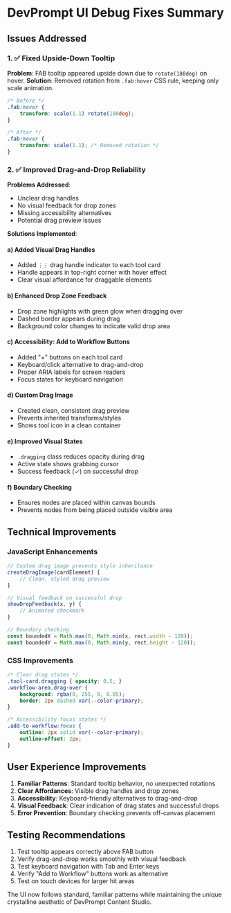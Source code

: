 # DevPrompt UI Debug Fixes Summary

## Issues Addressed

### 1. ✅ Fixed Upside-Down Tooltip
**Problem**: FAB tooltip appeared upside down due to `rotate(180deg)` on hover.
**Solution**: Removed rotation from `.fab:hover` CSS rule, keeping only scale animation.

```css
/* Before */
.fab:hover {
    transform: scale(1.1) rotate(180deg);
}

/* After */
.fab:hover {
    transform: scale(1.1); /* Removed rotation */
}
```

### 2. ✅ Improved Drag-and-Drop Reliability
**Problems Addressed**:
- Unclear drag handles
- No visual feedback for drop zones
- Missing accessibility alternatives
- Potential drag preview issues

**Solutions Implemented**:

#### a) Added Visual Drag Handles
- Added `⋮⋮` drag handle indicator to each tool card
- Handle appears in top-right corner with hover effect
- Clear visual affordance for draggable elements

#### b) Enhanced Drop Zone Feedback
- Drop zone highlights with green glow when dragging over
- Dashed border appears during drag
- Background color changes to indicate valid drop area

#### c) Accessibility: Add to Workflow Buttons
- Added "+" buttons on each tool card
- Keyboard/click alternative to drag-and-drop
- Proper ARIA labels for screen readers
- Focus states for keyboard navigation

#### d) Custom Drag Image
- Created clean, consistent drag preview
- Prevents inherited transforms/styles
- Shows tool icon in a clean container

#### e) Improved Visual States
- `.dragging` class reduces opacity during drag
- Active state shows grabbing cursor
- Success feedback (✓) on successful drop

#### f) Boundary Checking
- Ensures nodes are placed within canvas bounds
- Prevents nodes from being placed outside visible area

## Technical Improvements

### JavaScript Enhancements
```javascript
// Custom drag image prevents style inheritance
createDragImage(cardElement) {
    // Clean, styled drag preview
}

// Visual feedback on successful drop
showDropFeedback(x, y) {
    // Animated checkmark
}

// Boundary checking
const boundedX = Math.max(0, Math.min(x, rect.width - 120));
const boundedY = Math.max(0, Math.min(y, rect.height - 120));
```

### CSS Improvements
```css
/* Clear drag states */
.tool-card.dragging { opacity: 0.5; }
.workflow-area.drag-over { 
    background: rgba(0, 255, 0, 0.05);
    border: 2px dashed var(--color-primary);
}

/* Accessibility focus states */
.add-to-workflow:focus {
    outline: 2px solid var(--color-primary);
    outline-offset: 2px;
}
```

## User Experience Improvements

1. **Familiar Patterns**: Standard tooltip behavior, no unexpected rotations
2. **Clear Affordances**: Visible drag handles and drop zones
3. **Accessibility**: Keyboard-friendly alternatives to drag-and-drop
4. **Visual Feedback**: Clear indication of drag states and successful drops
5. **Error Prevention**: Boundary checking prevents off-canvas placement

## Testing Recommendations

1. Test tooltip appears correctly above FAB button
2. Verify drag-and-drop works smoothly with visual feedback
3. Test keyboard navigation with Tab and Enter keys
4. Verify "Add to Workflow" buttons work as alternative
5. Test on touch devices for larger hit areas

The UI now follows standard, familiar patterns while maintaining the unique crystalline aesthetic of DevPrompt Content Studio.
